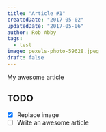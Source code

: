 ```yaml
---
title: "Article #1"
createdDate: "2017-05-02"
updatedDate: "2017-05-06"
author: Rob Abby
tags:
  - test
image: pexels-photo-59628.jpeg
draft: false
---
```


My awesome article

## TODO

- [x] Replace image
- [ ] Write an awesome article
